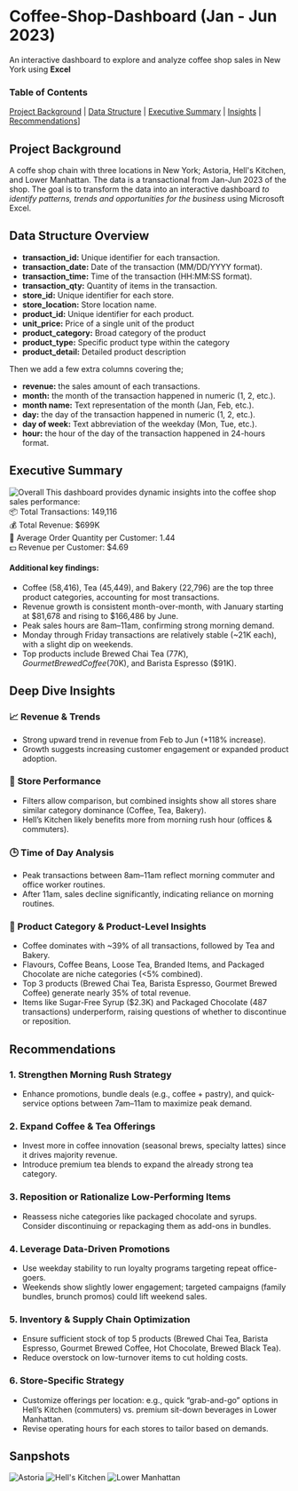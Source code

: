 # Coffee-Shop-Dashboard (Jan - Jun 2023)
An interactive dashboard to explore and analyze coffee shop sales in New York using **Excel**

### Table of Contents
[Project Background](#project-background) | 
[Data Structure](#data-structure-overview) | 
[Executive Summary](#executive-summary) | 
[Insights](#deep-dive-insights) | 
[Recommendations](#recommendations)]

## **Project Background**
A coffe shop chain with three locations in New York; Astoria, Hell's Kitchen, and Lower Manhattan. The data is a transactional from Jan-Jun 2023 of the shop. The goal is to transform the data into an interactive dashboard _to identify patterns, trends and opportunities for the business_ using Microsoft Excel.

## **Data Structure Overview**

- **transaction_id:** Unique identifier for each transaction.
- **transaction_date:** Date of the transaction (MM/DD/YYYY format).
- **transaction_time:** Time of the transaction (HH:MM:SS format).
- **transaction_qty:** Quantity of items in the transaction.
- **store_id:** Unique identifier for each store.
- **store_location:** Store location name.
- **product_id:** Unique identifier for each product.
- **unit_price:** Price of a single unit of the product
- **product_category:** Broad category of the product
- **product_type:** Specific product type within the category
- **product_detail:** Detailed product description

Then we add a few extra columns covering the;
- **revenue:** the sales amount of each transactions.
- **month:** the month of the transaction happened in numeric (1, 2, etc.).
- **month name:** Text representation of the month (Jan, Feb, etc.).
- **day:** the day of the transaction happened in numeric (1, 2, etc.).
- **day of week:** Text abbreviation of the weekday (Mon, Tue, etc.).
- **hour:** the hour of the day of the transaction happened in 24-hours format.
  
## **Executive Summary**
![Overall](/Overall.png)
This dashboard provides dynamic insights into the coffee shop sales performance:<br/>
📦 Total Transactions: 149,116 <br/>
💰 Total Revenue: $699K <br/>
👥 Average Order Quantity per Customer: 1.44 <br/>
💵 Revenue per Customer: $4.69 <br/>

#### Additional key findings:
- Coffee (58,416), Tea (45,449), and Bakery (22,796) are the top three product categories, accounting for most transactions.
- Revenue growth is consistent month-over-month, with January starting at $81,678 and rising to $166,486 by June.
- Peak sales hours are 8am–11am, confirming strong morning demand.
- Monday through Friday transactions are relatively stable (~21K each), with a slight dip on weekends.
- Top products include Brewed Chai Tea ($77K), Gourmet Brewed Coffee ($70K), and Barista Espresso ($91K).

## **Deep Dive Insights**

### 📈 **Revenue & Trends**
- Strong upward trend in revenue from Feb to Jun (+118% increase).
- Growth suggests increasing customer engagement or expanded product adoption.

### 🏪 **Store Performance**
- Filters allow comparison, but combined insights show all stores share similar category dominance (Coffee, Tea, Bakery).
- Hell’s Kitchen likely benefits more from morning rush hour (offices & commuters).

### 🕒 **Time of Day Analysis**
- Peak transactions between 8am–11am reflect morning commuter and office worker routines.
- After 11am, sales decline significantly, indicating reliance on morning routines.

### 🥐 Product Category & Product-Level Insights
- Coffee dominates with ~39% of all transactions, followed by Tea and Bakery.
- Flavours, Coffee Beans, Loose Tea, Branded Items, and Packaged Chocolate are niche categories (<5% combined).
- Top 3 products (Brewed Chai Tea, Barista Espresso, Gourmet Brewed Coffee) generate nearly 35% of total revenue.
- Items like Sugar-Free Syrup ($2.3K) and Packaged Chocolate (487 transactions) underperform, raising questions of whether to discontinue or reposition.

## **Recommendations**

### 1. Strengthen Morning Rush Strategy
- Enhance promotions, bundle deals (e.g., coffee + pastry), and quick-service options between 7am–11am to maximize peak demand.

### 2. Expand Coffee & Tea Offerings
- Invest more in coffee innovation (seasonal brews, specialty lattes) since it drives majority revenue.
- Introduce premium tea blends to expand the already strong tea category.

### 3. Reposition or Rationalize Low-Performing Items
- Reassess niche categories like packaged chocolate and syrups. Consider discontinuing or repackaging them as add-ons in bundles.

### 4. Leverage Data-Driven Promotions
- Use weekday stability to run loyalty programs targeting repeat office-goers.
- Weekends show slightly lower engagement; targeted campaigns (family bundles, brunch promos) could lift weekend sales.

### 5. Inventory & Supply Chain Optimization
- Ensure sufficient stock of top 5 products (Brewed Chai Tea, Barista Espresso, Gourmet Brewed Coffee, Hot Chocolate, Brewed Black Tea).
- Reduce overstock on low-turnover items to cut holding costs.

### 6. Store-Specific Strategy
- Customize offerings per location: e.g., quick “grab-and-go” options in Hell’s Kitchen (commuters) vs. premium sit-down beverages in Lower Manhattan.
- Revise operating hours for each stores to tailor based on demands.

## Sanpshots
![Astoria](/Astoria.png)
![Hell's Kitchen](/Hells_Kitchen.png)
![Lower Manhattan](/Lower_Manhattan.png)
